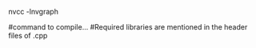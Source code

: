 nvcc -lnvgraph <filename>

#command to compile...
#Required libraries are mentioned in the header files of .cpp
